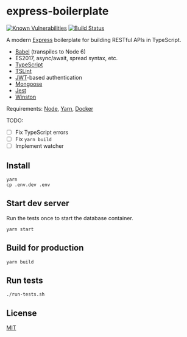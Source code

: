 express-boilerplate
===================

[![Known Vulnerabilities](https://snyk.io/test/github/ericnishio/express-boilerplate/master/badge.svg)](https://snyk.io/test/github/ericnishio/express-boilerplate)
[![Build Status](https://img.shields.io/travis/ericnishio/express-boilerplate.svg)](https://travis-ci.org/ericnishio/express-boilerplate)

A modern [Express](https://expressjs.com) boilerplate for building RESTful APIs in TypeScript.

- [Babel](https://babeljs.io) (transpiles to Node 6)
- ES2017, async/await, spread syntax, etc.
- [TypeScript](https://www.typescriptlang.org/)
- [TSLint](https://palantir.github.io/tslint/)
- [JWT](https://jwt.io)-based authentication
- [Mongoose](http://mongoosejs.com)
- [Jest](https://facebook.github.io/jest/)
- [Winston](https://github.com/winstonjs/winston)

Requirements: [Node](https://nodejs.org/en/download/), [Yarn](https://yarnpkg.com/en/docs/install), [Docker](https://www.docker.com)

TODO:

- [ ] Fix TypeScript errors
- [ ] Fix `yarn build`
- [ ] Implement watcher

## Install

```
yarn
cp .env.dev .env
```

## Start dev server

Run the tests once to start the database container.

```
yarn start
```

## Build for production

```
yarn build
```

## Run tests

```
./run-tests.sh
```

## License

[MIT](LICENSE.md)
